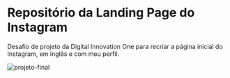 # Repositório da Landing Page do Instagram

Desafio de projeto da Digital Innovation One para recriar a página inicial do Instagram, em inglês e com meu perfil.

![projeto-final](https://user-images.githubusercontent.com/98132302/152346158-3bb60d82-382d-44a3-b9bd-e8b826a7ad0a.png)

